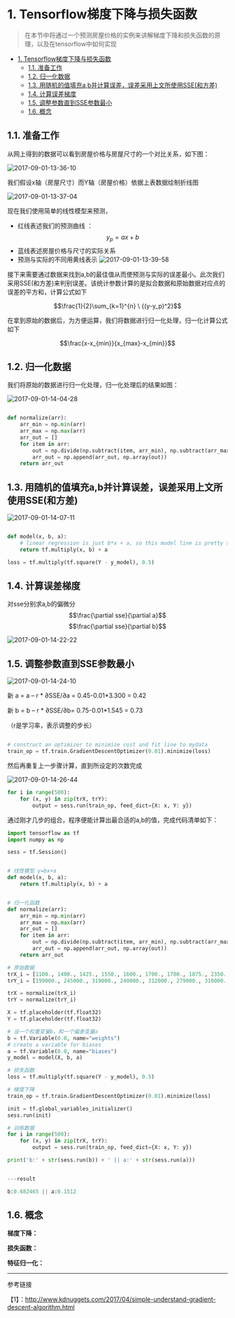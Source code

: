 <a id="markdown-1-tensorflow梯度下降与损失函数" name="1-tensorflow梯度下降与损失函数"></a>
# 1. Tensorflow梯度下降与损失函数

>在本节中将通过一个预测房屋价格的实例来讲解梯度下降和损失函数的原理，以及在tensorflow中如何实现
<!-- TOC -->

- [1. Tensorflow梯度下降与损失函数](#1-tensorflow梯度下降与损失函数)
    - [1.1. 准备工作](#11-准备工作)
    - [1.2. 归一化数据](#12-归一化数据)
    - [1.3. 用随机的值填充a,b并计算误差，误差采用上文所使用SSE(和方差)](#13-用随机的值填充ab并计算误差误差采用上文所使用sse和方差)
    - [1.4. 计算误差梯度](#14-计算误差梯度)
    - [1.5. 调整参数直到SSE参数最小](#15-调整参数直到sse参数最小)
    - [1.6. 概念](#16-概念)

<!-- /TOC -->
<a id="markdown-11-准备工作" name="11-准备工作"></a>
## 1.1. 准备工作

从网上得到的数据可以看到房屋价格与房屋尺寸的一个对比关系，如下图：

![2017-09-01-13-36-10](http://qiniu.xdpie.com/2017-09-01-13-36-10.png)


我们假设x轴（房屋尺寸）而Y轴（房屋价格）依据上表数据绘制折线图

![2017-09-01-13-37-04](http://qiniu.xdpie.com/2017-09-01-13-37-04.png)

现在我们使用简单的线性模型来预测，

* 红线表述我们的预测曲线 ： $$y_p=ax+b$$
* 蓝线表述房屋价格与尺寸的实际关系
* 预测与实际的不同用黄线表示
![2017-09-01-13-39-58](http://qiniu.xdpie.com/2017-09-01-13-39-58.png)

接下来需要通过数据来找到a,b的最佳值从而使预测与实际的误差最小。此次我们采用SSE(和方差)来判别误差。该统计参数计算的是拟合数据和原始数据对应点的误差的平方和，计算公式如下

$$\frac{1}{2}\sum_{k=1}^{n} \ {(y-y_p)^2}$$

在拿到原始的数据后，为方便运算，我们将数据进行归一化处理，归一化计算公式如下

$$\frac{x-x_{min}}{x_{max}-x_{min}}$$

<a id="markdown-12-归一化数据" name="12-归一化数据"></a>
## 1.2. 归一化数据

我们将原始的数据进行归一化处理，归一化处理后的结果如图：

![2017-09-01-14-04-28](http://qiniu.xdpie.com/2017-09-01-14-04-28.png)

```Python

def normalize(arr):
    arr_min = np.min(arr)
    arr_max = np.max(arr)
    arr_out = []
    for item in arr:
        out = np.divide(np.subtract(item, arr_min), np.subtract(arr_max, arr_min))
        arr_out = np.append(arr_out, np.array(out))
    return arr_out

```

<a id="markdown-13-用随机的值填充ab并计算误差误差采用上文所使用sse和方差" name="13-用随机的值填充ab并计算误差误差采用上文所使用sse和方差"></a>
## 1.3. 用随机的值填充a,b并计算误差，误差采用上文所使用SSE(和方差)

![2017-09-01-14-07-11](http://qiniu.xdpie.com/2017-09-01-14-07-11.png)

```Python

def model(x, b, a):
    # linear regression is just b*x + a, so this model line is pretty simple
    return tf.multiply(x, b) + a

loss = tf.multiply(tf.square(Y - y_model), 0.5)

```

<a id="markdown-14-计算误差梯度" name="14-计算误差梯度"></a>
## 1.4. 计算误差梯度

对sse分别求a,b的偏微分
$$\frac{\partial sse}{\partial a}$$ 
$$\frac{\partial sse}{\partial b}$$

![2017-09-01-14-22-22](http://qiniu.xdpie.com/2017-09-01-14-22-22.png)

<a id="markdown-15-调整参数直到sse参数最小" name="15-调整参数直到sse参数最小"></a>
## 1.5. 调整参数直到SSE参数最小


![2017-09-01-14-24-10](http://qiniu.xdpie.com/2017-09-01-14-24-10.png)

新 a = a – r * ∂SSE/∂a = 0.45-0.01*3.300 = 0.42

新 b = b – r * ∂SSE/∂b= 0.75-0.01*1.545 = 0.73

（r是学习率，表示调整的步长）

```Python

# construct an optimizer to minimize cost and fit line to mydata
train_op = tf.train.GradientDescentOptimizer(0.01).minimize(loss)

```
然后再重复上一步骤计算，直到所设定的次数完成

![2017-09-01-14-26-44](http://qiniu.xdpie.com/2017-09-01-14-26-44.png)

```Python
for i in range(500):
    for (x, y) in zip(trX, trY):
        output = sess.run(train_op, feed_dict={X: x, Y: y})

```

通过刚才几步的组合，程序便能计算出最合适的a,b的值，完成代码清单如下：

```Python
import tensorflow as tf
import numpy as np

sess = tf.Session()


# 线性模型 y=bx+a
def model(x, b, a):
    return tf.multiply(x, b) + a


# 归一化函数
def normalize(arr):
    arr_min = np.min(arr)
    arr_max = np.max(arr)
    arr_out = []
    for item in arr:
        out = np.divide(np.subtract(item, arr_min), np.subtract(arr_max, arr_min))
        arr_out = np.append(arr_out, np.array(out))
    return arr_out

# 原始数据
trX_i = [1100., 1400., 1425., 1550., 1600., 1700., 1700., 1875., 2350., 2450.]
trY_i = [199000., 245000., 319000., 240000., 312000., 279000., 310000., 308000., 405000., 324000.]

trX = normalize(trX_i)
trY = normalize(trY_i)

X = tf.placeholder(tf.float32)
Y = tf.placeholder(tf.float32)

# 设一个权重变量b，和一个偏差变量a
b = tf.Variable(0.0, name="weights")
# create a variable for biases
a = tf.Variable(0.0, name="biases")
y_model = model(X, b, a)

# 损失函数
loss = tf.multiply(tf.square(Y - y_model), 0.5)

# 梯度下降
train_op = tf.train.GradientDescentOptimizer(0.01).minimize(loss)

init = tf.global_variables_initializer()
sess.run(init)

# 训练数据
for i in range(500):
    for (x, y) in zip(trX, trY):
        output = sess.run(train_op, feed_dict={X: x, Y: y})

print('b:' + str(sess.run(b)) + ' || a:' + str(sess.run(a)))


---result

b:0.682465 || a:0.1512

```

<a id="markdown-16-概念" name="16-概念"></a>
## 1.6. 概念

**梯度下降：** 

**损失函数：**

**特征归一化：**

---
参考链接

【1】：http://www.kdnuggets.com/2017/04/simple-understand-gradient-descent-algorithm.html





